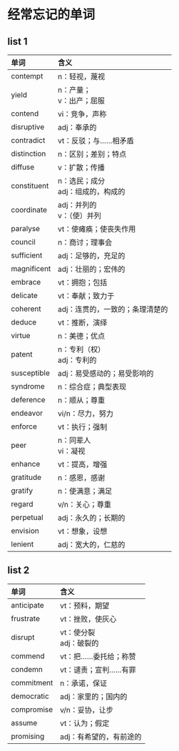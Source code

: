 # 经常忘记的单词

## list 1

单词|含义
|:--|:--|
contempt|n：轻视，蔑视
yield|n：产量；</br>v：出产；屈服
contend|vi：竞争，声称
disruptive|adj：奉承的
contradict|vt：反驳；与……相矛盾
distinction|n：区别；差别；特点
diffuse|v：扩散；传播
constituent|n：选民；成分</br>adj：组成的，构成的
coordinate|adj：并列的</br>v：（使）并列
paralyse|vt：使瘫痪；使丧失作用
council|n：商讨；理事会
sufficient|adj：足够的，充足的
magnificent|adj：壮丽的；宏伟的
embrace|vt：拥抱；包括
delicate|vt：奉献；致力于
coherent|adj：连贯的，一致的；条理清楚的
deduce|vt：推断，演绎
virtue|n：美德；优点
patent|n：专利（权）</br>adj：专利的
susceptible|adj：易受感动的；易受影响的
syndrome|n：综合症；典型表现
deference|n：顺从；尊重
endeavor|vi/n：尽力，努力
enforce|vt：执行；强制
peer|n：同辈人</br>vi：凝视
enhance|vt：提高，增强
gratitude|n：感恩，感谢
gratify|n：使满意；满足
regard|v/n：关心；尊重
perpetual|adj：永久的；长期的
envision|vt：想象，设想
lenient|adj：宽大的，仁慈的

## list 2

单词|含义
|:--|:--|
anticipate|vt：预料，期望
frustrate|vt：挫败，使灰心
disrupt|vt：使分裂</br>adj：破裂的
commend|vt：把……委托给；称赞
condemn|vt：谴责；宣判……有罪
commitment|n：承诺，保证
democratic|adj：家里的；国内的
compromise|v/n：妥协，让步
assume|vt：认为；假定
promising|adj：有希望的，有前途的
